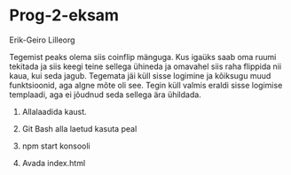 # Prog-2-eksam

Erik-Geiro Lilleorg


Tegemist peaks olema siis coinflip mänguga. Kus igaüks saab oma ruumi tekitada ja siis keegi teine sellega ühineda ja omavahel siis raha flippida nii kaua, kui seda jagub. Tegemata jäi küll sisse logimine ja kõiksugu muud funktsioonid, aga algne mõte oli see. Tegin küll valmis eraldi sisse logimise templaadi, aga ei jõudnud seda sellega ära ühildada.


1) Allalaadida kaust.

2) Git Bash alla laetud kasuta peal

3) npm start konsooli

4) Avada index.html
